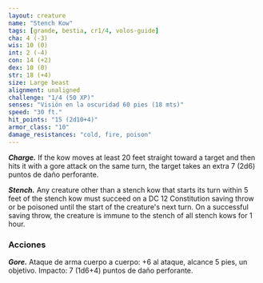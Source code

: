 ```yaml
---
layout: creature
name: "Stench Kow"
tags: [grande, bestia, cr1/4, volos-guide]
cha: 4 (-3)
wis: 10 (0)
int: 2 (-4)
con: 14 (+2)
dex: 10 (0)
str: 18 (+4)
size: Large beast
alignment: unaligned
challenge: "1/4 (50 XP)"
senses: "Visión en la oscuridad 60 pies (18 mts)"
speed: "30 ft."
hit_points: "15 (2d10+4)"
armor_class: "10"
damage_resistances: "cold, fire, poison"
---
```


***Charge.*** If the kow moves at least 20 feet straight toward a target and then hits it with a gore attack on the same turn, the target takes an extra 7 (2d6) puntos de daño perforante.

***Stench.*** Any creature other than a stench kow that starts its turn within 5 feet of the stench kow must succeed on a DC 12 Constitution saving throw or be poisoned until the start of the creature's next turn. On a successful saving throw, the creature is immune to the stench of all stench kows for 1 hour.

### Acciones

***Gore.*** Ataque de arma cuerpo a cuerpo: +6 al ataque, alcance 5 pies, un objetivo. Impacto: 7 (1d6+4) puntos de daño perforante.